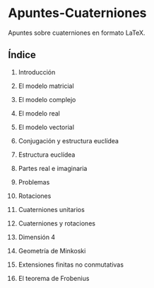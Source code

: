 # Apuntes-Cuaterniones

Apuntes sobre cuaterniones en formato LaTeX.

## Índice

1. Introducción

2. El modelo matricial

3. El modelo complejo

4. El modelo real

5. El modelo vectorial

6. Conjugación y estructura euclídea

7. Estructura euclídea

8. Partes real e imaginaria

9. Problemas

10. Rotaciones

11. Cuaterniones unitarios

12. Cuaterniones y rotaciones

13. Dimensión 4

14. Geometría de Minkoski

15. Extensiones finitas no conmutativas
16. El teorema de Frobenius
